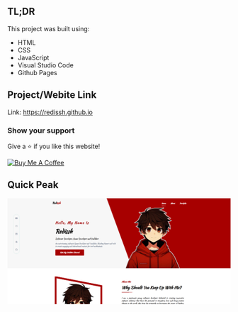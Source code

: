 ## TL;DR

This project was built using:

- HTML
- CSS
- JavaScript
- Visual Studio Code
- Github Pages

## Project/Webite Link

Link: https://redissh.github.io 

### Show your support

Give a ⭐ if you like this website!

<a href="https://www.buymeacoffee.com/soumyajit4419" target="_blank"><img src="https://cdn.buymeacoffee.com/buttons/v2/default-violet.png" alt="Buy Me A Coffee" height= "60px" width= "217px" ></a>

## Quick Peak
<img alt="Demo1" src="demoimg1.png" />
